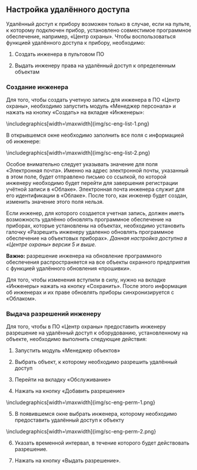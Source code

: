 ## Настройка удалённого доступа

Удалённый доступ к прибору возможен только в случае, если на пульте, к которому подключен прибор, установлено совместимое программное обеспечение, например, «Центр охраны». Чтобы воспользоваться функцией удалённого доступа к прибору, необходимо:

1. Создать инженера в пультовом ПО

2. Выдать инженеру права на удалённый доступ к определенным объектам

### Создание инженера

Для того, чтобы создать учетную запись для инженера в ПО «Центр охраны», необходимо запустить модуль «Менеджер персонала» и нажать на кнопку «Создать» на вкладке «Инженеры»:

\includegraphics[width=\maxwidth]{img/sc-eng-list-1.png}

В открывшемся окне необходимо заполнить все поля с информацией об инженере:

\includegraphics[width=\maxwidth]{img/sc-eng-list-2.png}

Особое внимательно следует указывать значение для поля «Электронная почта». Именно на адрес электронной почты, указанный в этом поле, будет отправлено письмо со ссылкой, по которой инженеру необходимо будет перейти для завершения регистрации учётной записи в «Облаке». Электронная почта инженера служит для его идентификации в «Облаке». После того, как инженер будет создан, изменить значение этого поля нельзя.

Если инженер, для которого создается учетная запись, должен иметь возможность удалённо обновлять программное обеспечение на приборах, которые установлены на объектах, необходимо установить галочку «Разрешить инженеру удаленно обновлять программное обеспечение на объектовых приборах». *Данная настройка доступна в «Центре охраны» версии 5 и выше.*

**Важно:** разрешение инженера на обновление программного обеспечения распространяется на все объекты охранного предприятия с функцией удалённого обновления «прошивки».

Для того, чтобы изменения вступили в силу, нужно на вкладке «Инженеры» нажать на кнопку «Сохранить». После этого информация об инженерах и их праве обновлять приборы синхронизируется с «Облаком».

### Выдача разрешений инженеру

Для того, чтобы в ПО «Центр охраны» предоставить инженеру разрешение на удалённый доступ к оборудованию, установленному на объекте, необходимо выполнить следующие действия:

1. Запустить модуль «Менеджер объектов»

2. Выбрать объект, к которому необходимо разрешить удалённый доступ

3. Перейти на вкладку «Обслуживание»

4. Нажать на кнопку «Добавить разрешение»

\includegraphics[width=\maxwidth]{img/sc-eng-perm-1.png}

5. В появившемся окне выбрать инженера, которому необходимо предоставить удалённый доступ к объекту

\includegraphics[width=\maxwidth]{img/sc-eng-perm-2.png}

6. Указать временной интервал, в течение которого будет действовать разрешение.

7. Нажать на кнопку «Выдать разрешение».

